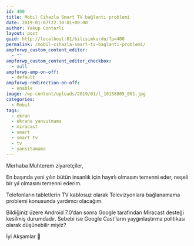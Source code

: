 ```yaml
---
id: 400
title: Mobil Cihazla Smart TV bağlantı problemi
date: 2019-01-07T22:30:01+00:00
author: Yakup Contarlı
layout: post
guid: http://localhost:81/bilisimkurdu/?p=400
permalink: /mobil-cihazla-smart-tv-baglanti-problemi/
ampforwp_custom_content_editor:
  - ""
ampforwp_custom_content_editor_checkbox:
  - null
ampforwp-amp-on-off:
  - default
ampforwp-redirection-on-off:
  - enable
image: /wp-content/uploads/2019/01/l_10158805_001.jpg
categories:
  - Mobil
tags:
  - ekran
  - ekrana yansıtmama
  - miracast
  - smart
  - smart tv
  - tv
  - yansıtamama
---
```

Merhaba Muhterem ziyaretçiler,

En başında yeni yılın bütün insanlık için hayırlı olmasını temenni eder, neşeli bir yıl olmasını temenni ederim.

Telefonların tabletlerin TV kablosuz olarak Televizyonlara bağlanamama problemi konusunda yardımcı olacağım.

<!--more-->

Bildiğiniz üzere Android 7.0&#8217;dan sonra Google tarafından Miracast desteği kesilmiş durumdadır. Sebebi ise Google Cast&#8217;ların yaygınlaştırma politikası olarak düşünebilir miyiz?

İyi Akşamlar 🙂
